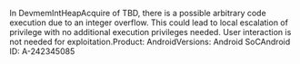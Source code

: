 In DevmemIntHeapAcquire of TBD, there is a possible arbitrary code execution due to an integer overflow. This could lead to local escalation of privilege with no additional execution privileges needed. User interaction is not needed for exploitation.Product: AndroidVersions: Android SoCAndroid ID: A-242345085